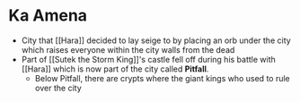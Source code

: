 # Ka Amena

* City that [[Hara]] decided to lay seige to by placing an orb under the city which raises everyone within the city walls from the dead 
* Part of [[Sutek the Storm King]]'s castle fell off during his battle with [[Hara]] which is now part of the city called **Pitfall**.
  * Below Pitfall, there are crypts where the giant kings who used to rule over the city
